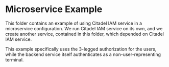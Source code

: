 # Microservice Example

This folder contains an example of using Citadel IAM service in a
microservice configuration. We run Citadel IAM service on its own, and
we create another service, contained in this folder, which depended on
Citadel IAM service.

This example specifically uses the 3-legged authorization for the users,
while the backend service itself authenticates as a non-user-representing
terminal.
